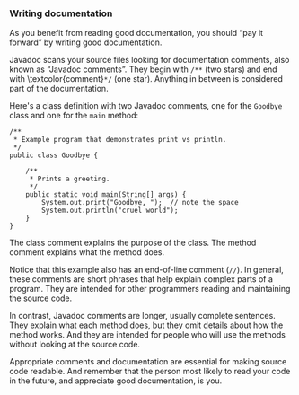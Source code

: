 ###  Writing documentation


As you benefit from reading good documentation, you should “pay it forward” by writing good documentation.


Javadoc scans your source files looking for documentation comments, also known as “Javadoc comments”.
They begin with `/**` (two stars) and end with \textcolor{comment}`*/` (one star).
Anything in between is considered part of the documentation.

Here's a class definition with two Javadoc comments, one for the `Goodbye` class and one for the `main` method:

```code
/**
 * Example program that demonstrates print vs println.
 */
public class Goodbye {

    /**
     * Prints a greeting.
     */
    public static void main(String[] args) {
        System.out.print("Goodbye, ");  // note the space
        System.out.println("cruel world");
    }
}
```

The class comment explains the purpose of the class.
The method comment explains what the method does.

Notice that this example also has an end-of-line comment (`//`).
In general, these comments are short phrases that help explain complex parts of a program.
They are intended for other programmers reading and maintaining the source code.

In contrast, Javadoc comments are longer, usually complete sentences.
They explain what each method does, but they omit details about how the method works.
And they are intended for people who will use the methods without looking at the source code.

Appropriate comments and documentation are essential for making source code readable.
And remember that the person most likely to read your code in the future, and appreciate good documentation, is you.